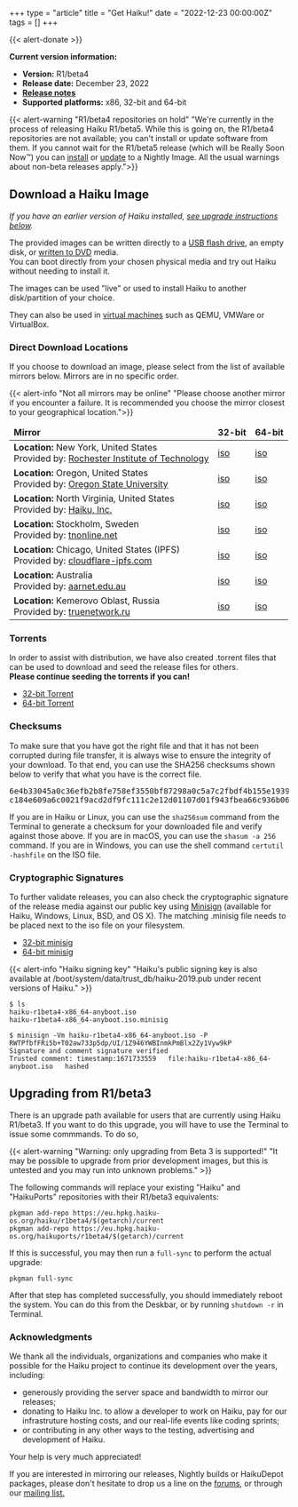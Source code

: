 +++
type = "article"
title = "Get Haiku!"
date = "2022-12-23 00:00:00Z"
tags = []
+++

{{< alert-donate >}}

<div class="box-release-info-right">
<p><strong>Current version information:</strong></p>
<ul>
	<li><strong>Version:</strong> R1/beta4</li>
	<li><strong>Release date:</strong> December 23, 2022</li>
	<li><strong><a href="/get-haiku/r1beta4/release-notes/">Release notes</a></strong></li>
	<li><strong>Supported platforms:</strong> x86, 32-bit and 64-bit</li>
</ul>
</div>

{{< alert-warning "R1/beta4 repositories on hold"
"We're currently in the process of releasing Haiku R1/beta5. While this is going on, the R1/beta4 repositories are not available; you can't install or update software from them. If you cannot wait for the R1/beta5 release (which will be Really Soon Now™) you can [install](https://download.haiku-os.org) or [update](/guides/daily-tasks/updating-system.html) to a Nightly Image. All the usual warnings about non-beta releases apply.">}}

<!--
Disabled until we move away from R1/beta4
{{< alert-info "Nightly Images" "Looking for the Nightly Images? They can be found at download.haiku-os.org.">}}
-->

## Download a Haiku Image

<i>If you have an earlier version of Haiku installed, [see upgrade instructions below](#upgrading-from-r1beta3).</i>

<p>The provided images can be written directly to a <a href="/guides/installing/making_haiku_usb_stick">USB flash drive</a>, an empty disk, or <a href="/get-haiku/burn-cd">written to DVD</a> media.<br /> You can boot directly from your chosen physical media and try out Haiku without needing to install it.</p>
The images can be used "live" or used to install Haiku to another disk/partition of your choice.<br />
<p>
They can also be used in <a href="/guides/virtualizing">virtual machines</a> such as QEMU, VMWare or VirtualBox.
</p>

### Direct Download Locations

If you choose to download an image, please select from the list of available mirrors below. Mirrors are in no specific order.

{{< alert-info "Not all mirrors may be online" "Please choose another mirror if you encounter a failure. It is recommended you choose the mirror closest to your geographical location.">}}

<div class="nolinks">
<table id="mirrors" class="table table-hover">
<thead style="font-weight: bold;">
<tr>
<td>Mirror</td>
<td title="BeOS API + binary compatible">32-bit</td>
<td title="BeOS API compatible">64-bit</td>
</tr>
</thead>
<tbody>
    <tr class="link">
      <td class="location"><b>Location:</b> New York, United States <br/>Provided by: <a target="_blank" class="ext" href="http://www.rit.edu" title="RIT">Rochester Institute of Technology</a></td>
      <td><a class="track" href="http://mirror.rit.edu/haiku/r1beta4/haiku-r1beta4-x86_gcc2h-anyboot.iso">iso</a></td>
      <td><a class="track" href="http://mirror.rit.edu/haiku/r1beta4/haiku-r1beta4-x86_64-anyboot.iso">iso</a></td>
    </tr>
    <tr class="link">
      <td class="location"><b>Location:</b> Oregon, United States <br/>Provided by: <a target="_blank" class="ext" href="http://www.osuosl.org" title="OSUOSL">Oregon State University</a></td>
      <td><a class="track" href="https://ftp.osuosl.org/pub/haiku/r1beta4/haiku-r1beta4-x86_gcc2h-anyboot.iso">iso</a></td>
      <td><a class="track" href="https://ftp.osuosl.org/pub/haiku/r1beta4/haiku-r1beta4-x86_64-anyboot.iso">iso</a></td>
    </tr>
    <tr class="link">
      <td class="location"><b>Location:</b> North Virginia, United States<br/>Provided by: <a target="_blank" class="ext" href="https://haiku-inc.org" title="Haiku, Inc.">Haiku, Inc.</a></td>
      <td><a class="track" href="https://s3.us-east-1.wasabisys.com/haiku-release/r1beta4/haiku-r1beta4-x86_gcc2h-anyboot.iso">iso</a></td>
      <td><a class="track" href="https://s3.us-east-1.wasabisys.com/haiku-release/r1beta4/haiku-r1beta4-x86_64-anyboot.iso">iso</a></td>
    </tr>
    <tr class="link">
      <td class="location"><b>Location:</b> Stockholm, Sweden <br/>Provided by: <a target="_blank" class="ext" href="http://www.tnonline.net" title="tnonline.net">tnonline.net</a></td>
      <td><a class="track" href="https://mirrors.tnonline.net/haiku/haiku-release/r1beta4/haiku-r1beta4-x86_gcc2h-anyboot.iso">iso</a></td>
      <td><a class="track" href="https://mirrors.tnonline.net/haiku/haiku-release/r1beta4/haiku-r1beta4-x86_64-anyboot.iso">iso</a></td>
    </tr>
    <tr class="link">
      <td class="location"><b>Location:</b> Chicago, United States (IPFS) <br/>Provided by: <a target="_blank" class="ext" href="http://www.cloudflare-ipfs.com" title="cloudflare-ipfs.com">cloudflare-ipfs.com</a></td>
      <td><a class="track" href="https://cloudflare-ipfs.com/ipns/hpkg.haiku-os.org/release/r1beta4/haiku-r1beta4-x86_gcc2h-anyboot.iso">iso</a></td>
      <td><a class="track" href="https://cloudflare-ipfs.com/ipns/hpkg.haiku-os.org/release/r1beta4/haiku-r1beta4-x86_64-anyboot.iso">iso</a></td>
    </tr>
    <tr class="link">
      <td class="location"><b>Location:</b> Australia <br/>Provided by: <a target="_blank" class="ext" href="AARNet" title="https://aarnet.edu.au">aarnet.edu.au</a></td>
      <td><a class="track" href="https://mirror.aarnet.edu.au/pub/haiku/r1beta4/haiku-r1beta4-x86_gcc2h-anyboot.iso">iso</a></td>
      <td><a class="track" href="https://mirror.aarnet.edu.au/pub/haiku/r1beta4/haiku-r1beta4-x86_64-anyboot.iso">iso</a></td>
    </tr>
    <tr class="link">
      <td class="location"><b>Location:</b> Kemerovo Oblast, Russia <br/>Provided by: <a target="_blank" class="ext" href="http://www.truenetwork.ru" title="truenetwork.ru">truenetwork.ru</a></td>
      <td><a class="track" href="https://mirror.truenetwork.ru/haiku/release/r1beta4/haiku-r1beta4-x86_gcc2h-anyboot.iso">iso</a></td>
      <td><a class="track" href="https://mirror.truenetwork.ru/haiku/release/r1beta4/haiku-r1beta4-x86_64-anyboot.iso">iso</a></td>
    </tr>
</tbody>
</table>
</div>

### Torrents

<p>In order to assist with distribution, we have also created .torrent files that can be used to download and seed the release files for others.<br/>
<b>Please continue seeding the torrents if you can!</b></p>
<ul>
 <li><a class="track" href="https://s3.us-east-1.wasabisys.com/haiku-release/r1beta4/haiku-r1beta4-x86_gcc2h.torrent">32-bit Torrent</a></li>
 <li><a class="track" href="https://s3.us-east-1.wasabisys.com/haiku-release/r1beta4/haiku-r1beta4-x86_64.torrent">64-bit Torrent</a></li>
</ul>

### Checksums

<p>To make sure that you have got the right file and that it has not been corrupted during file transfer, it is always wise to ensure the integrity of your download. To that end, you can use the SHA256 checksums shown below to verify that what you have is the correct file.</p>

<pre>
6e4b33045a0c36efb2b8fe758ef3550bf87298a0c5a7c2fbdf4b155e19397ac7  haiku-r1beta4-x86_64-anyboot.iso
c184e609a6c0021f9acd2df9fc111c2e12d01107d01f943fbea66c936b063f88  haiku-r1beta4-x86_gcc2h-anyboot.iso
</pre>

<p>
	If you are in Haiku or Linux, you can use the <code>sha256sum</code>
	command from the Terminal to generate a checksum for your downloaded
	file and verify against those above. If you are in macOS, you can use
	the <code>shasum -a 256</code> command. If you are in Windows, you can use
	the shell command <code>certutil -hashfile</code> on the ISO file.
</p>

### Cryptographic Signatures

<p>
To further validate releases, you can also check the cryptographic signature of the release media against our public key using <a href="https://jedisct1.github.io/minisign/">Minisign</a> (available for Haiku, Windows, Linux, BSD, and OS X). The matching .minisig file needs to be placed next to the iso file on your filesystem.
</p>

<ul>
  <li><a class="track" href="https://s3.us-east-1.wasabisys.com/haiku-release/r1beta4/haiku-r1beta4-x86_gcc2h-anyboot.iso.minisig">32-bit minisig</a></li>
  <li><a class="track" href="https://s3.us-east-1.wasabisys.com/haiku-release/r1beta4/haiku-r1beta4-x86_64-anyboot.iso.minisig">64-bit minisig</a></li>
</ul>

{{< alert-info "Haiku signing key" "Haiku's public signing key is also available at /boot/system/data/trust_db/haiku-2019.pub under recent versions of Haiku." >}}

```shell script
$ ls
haiku-r1beta4-x86_64-anyboot.iso
haiku-r1beta4-x86_64-anyboot.iso.minisig

$ minisign -Vm haiku-r1beta4-x86_64-anyboot.iso -P RWTPfbfFRi5b+T02aw733p5dp/UI/1Z946YWBInmkPmBlx2Zy1Vyw9kP
Signature and comment signature verified
Trusted comment: timestamp:1671733559	file:haiku-r1beta4-x86_64-anyboot.iso	hashed
```

## Upgrading from R1/beta3

There is an upgrade path available for users that are currently using Haiku R1/beta3. If you want to do this upgrade, you will have to use the Terminal to issue some commmands. To do so,

{{< alert-warning "Warning: only upgrading from Beta 3 is supported!" "It may be possible to upgrade from prior development images, but this is untested and you may run into unknown problems." >}}

The following commands will replace your existing "Haiku" and "HaikuPorts" repositories with their R1/beta3 equivalents:

```shell script
pkgman add-repo https://eu.hpkg.haiku-os.org/haiku/r1beta4/$(getarch)/current
pkgman add-repo https://eu.hpkg.haiku-os.org/haikuports/r1beta4/$(getarch)/current
```

If this is successful, you may then run a `full-sync` to perform the actual upgrade:

```shell script
pkgman full-sync
```

After that step has completed successfully, you should immediately reboot the system. You can do this from the Deskbar, or by running ```shutdown -r``` in Terminal.

### Acknowledgments

We thank all the individuals, organizations and companies who make it possible for the Haiku project to continue its development over the years, including:

 * generously providing the server space and bandwidth to mirror our releases;
 * donating to Haiku Inc. to allow a developer to work on Haiku, pay for our infrastruture hosting costs, and our real-life events like coding sprints;
 * or contributing in any other ways to the testing, advertising and development of Haiku.

Your help is very much appreciated!

If you are interested in mirroring our releases, Nightly builds or HaikuDepot packages, please don't hesitate to drop us a line on the <a href="https://discuss.haiku-os.org">forums</a>, or through our <a href="https://www.freelists.org/list/haiku">mailing list.
